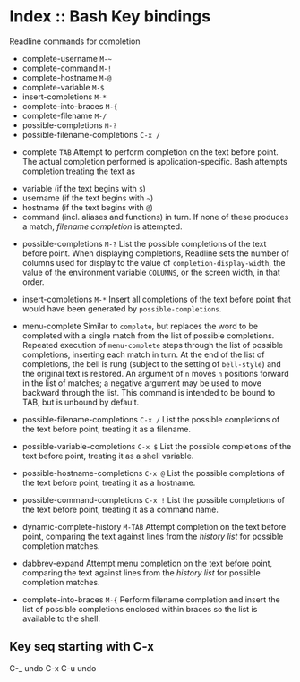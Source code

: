 # Index :: Bash Key bindings

Readline commands for completion
- complete-username     `M-~`
- complete-command      `M-!`
- complete-hostname     `M-@`
- complete-variable     `M-$`
- insert-completions    `M-*`
- complete-into-braces  `M-{`
- complete-filename     `M-/`
- possible-completions  `M-?`
- possible-filename-completions `C-x /`


* complete `TAB`
Attempt to perform completion on the text before point. The actual completion performed is application-specific. Bash attempts completion treating the text as
- variable (if the text begins with `$`)
- username (if the text begins with `~`)
- hostname (if the text begins with `@`)
- command (incl. aliases and functions)
in turn. If none of these produces a match, *filename completion* is attempted.

* possible-completions  `M-?`
List the possible completions of the text before point. When displaying completions, Readline sets the number of columns used for display to the value of `completion-display-width`, the value of the environment variable `COLUMNS`, or the screen width, in that order.

* insert-completions    `M-*`
Insert all completions of the text before point that would have been generated by `possible-completions`.

* menu-complete
Similar to `complete`, but replaces the word to be completed with a single match from the list of possible completions. Repeated execution of `menu-complete` steps through the list of possible completions, inserting each match in turn. At the end of the list of completions, the bell is rung (subject to the setting of `bell-style`) and the original text is restored. An argument of `n` moves `n` positions forward in the list of matches; a negative argument may be used to move backward through the list. This command is intended to be bound to TAB, but is unbound by default.

* possible-filename-completions `C-x /`
List the possible completions of the text before point, treating it as a filename.

* possible-variable-completions `C-x $`
List the possible completions of the text before point, treating it as a shell variable.

* possible-hostname-completions `C-x @`
List the possible completions of the text before point, treating it as a hostname.

* possible-command-completions `C-x !`
List the possible completions of the text before point, treating it as a command name.

* dynamic-complete-history `M-TAB`
Attempt completion on the text before point, comparing the text against lines from the *history list* for possible completion matches.

* dabbrev-expand
Attempt menu completion on the text before point, comparing the text against lines from the *history list* for possible completion matches.

* complete-into-braces `M-{`
Perform filename completion and insert the list of possible completions enclosed within braces so the list is available to the shell.


## Key seq starting with C-x

C-_       undo
C-x C-u   undo
